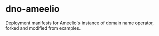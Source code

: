 # dno-ameelio

Deployment manifests for Ameelio's instance of domain name operator, forked and modified from examples.
